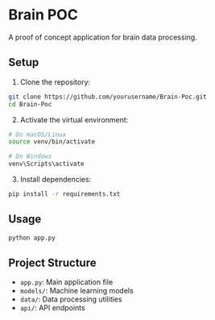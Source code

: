 # Brain POC

A proof of concept application for brain data processing.

## Setup

1. Clone the repository:
```bash
git clone https://github.com/yourusername/Brain-Poc.git
cd Brain-Poc
```

2. Activate the virtual environment:
```bash
# On macOS/Linux
source venv/bin/activate

# On Windows
venv\Scripts\activate
```

3. Install dependencies:
```bash
pip install -r requirements.txt
```

## Usage

```bash
python app.py
```

## Project Structure

- `app.py`: Main application file
- `models/`: Machine learning models
- `data/`: Data processing utilities
- `api/`: API endpoints 